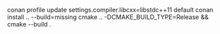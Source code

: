 conan profile update settings.compiler.libcxx=libstdc++11 default
conan install .. --build=missing
cmake .. -DCMAKE_BUILD_TYPE=Release && cmake --build .